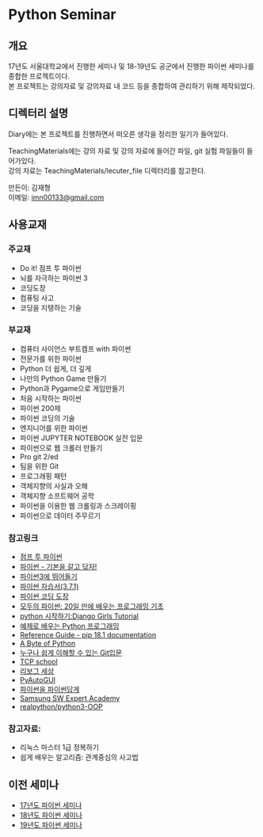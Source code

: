 # Python Seminar
## 개요
17년도 서울대학교에서 진행한 세미나 및 18-19년도 공군에서 진행한 파이썬 세미나를 종합한 프로젝트이다.  
본 프로젝트는 강의자료 및 강의자료 내 코드 등을 종합하여 관리하기 위해 제작되었다.

## 디렉터리 설명
Diary에는 본 프로젝트를 진행하면서 떠오른 생각을 정리한 일기가 들어있다.

TeachingMaterials에는 강의 자료 및 강의 자료에 들어간 파일, git 실험 파일들이 들어가있다.  
강의 자료는 TeachingMaterials/lecuter_file 디렉터리를 참고한다.

만든이: 김재형  
이메일: imn00133@gmail.com   

## 사용교재
### 주교재
* Do it! 점프 투 파이썬  
* 뇌를 자극하는 파이썬 3
* 코딩도장
* 컴퓨팅 사고
* 코딩을 지탱하는 기술

### 부교재
* 컴퓨터 사이언스 부트캠프 with 파이썬
* 전문가를 위한 파이썬
* Python 더 쉽게, 더 깊게
* 나만의 Python Game 만들기
* Python과 Pygame으로 게임만들기
* 처음 시작하는 파이썬
* 파이썬 200제
* 파이썬 코딩의 기술
* 엔지니어를 위한 파이썬
* 파이썬 JUPYTER NOTEBOOK 실전 입문
* 파이썬으로 웹 크롤러 만들기
* Pro git 2/ed
* 팀을 위한 Git
* 프로그래핑 패턴
* 객체지향의 사실과 오해
* 객체지향 소프트웨어 공학
* 파이썬을 이용한 웹 크롤링과 스크레이핑
* 파이썬으로 데이터 주무르기

### 참고링크
* [점프 투 파이썬](https://wikidocs.net/book/1)
* [파이썬 - 기본을 갈고 닦자!](https://wikidocs.net/book/1553)
* [파이썬3에 뛰어들기](https://juehan.github.io/DiveIntoPython3_Korean_Translation/)
* [파이썬 자습서(3.7.1)](https://docs.python.org/ko/3/tutorial/index.html)
* [파이썬 코딩 도장](https://dojang.io/course/view.php?id=7)
* [모두의 파이썬: 20일 만에 배우는 프로그래밍 기초](https://thebook.io/007026/)
* [python 시작하기:Django Girls Tutorial](https://tutorial.djangogirls.org/ko/python_introduction/)
* [예제로 배우는 Python 프로그래밍](http://pythonstudy.xyz/)
* [Reference Guide - pip 18.1 documentation](https://pip.pypa.io/en/stable/reference/)
* [A Byte of Python](http://byteofpython-korean.sourceforge.net/byte_of_python.html)
* [누구나 쉽게 이해할 수 있는 Git입문](https://backlog.com/git-tutorial/kr/)
* [TCP school](http://tcpschool.com/)
* [리보그 세상](http://reeborg.ca/docs/k)
* [PyAutoGUI](https://pyautogui.readthedocs.io/en/latest/?fbclid=IwAR0gzIkD4VmsL8nz7jUgjWj9eTsLSVl_eLHek38wH6-NcHN_R8ITdhzemEE#)
* [파이썬을 파이썬답게](https://programmers.co.kr/learn/courses/4008)
* [Samsung SW Expert Academy](https://swexpertacademy.com/main/main.do)
* [realpython/python3-OOP](https://realpython.com/python3-object-oriented-programming/)

### 참고자료:
* 리눅스 마스터 1급 정복하기
* 쉽게 배우는 알고리즘: 관계중심의 사고법

## 이전 세미나
* [17년도 파이썬 세미나](https://github.com/imn00133/PythonSeminar17)
* [18년도 파이썬 세미나](https://github.com/imn00133/PythonSeminar18)
* [19년도 파이썬 세미나](https://github.com/imn00133/PythonSeminar19)